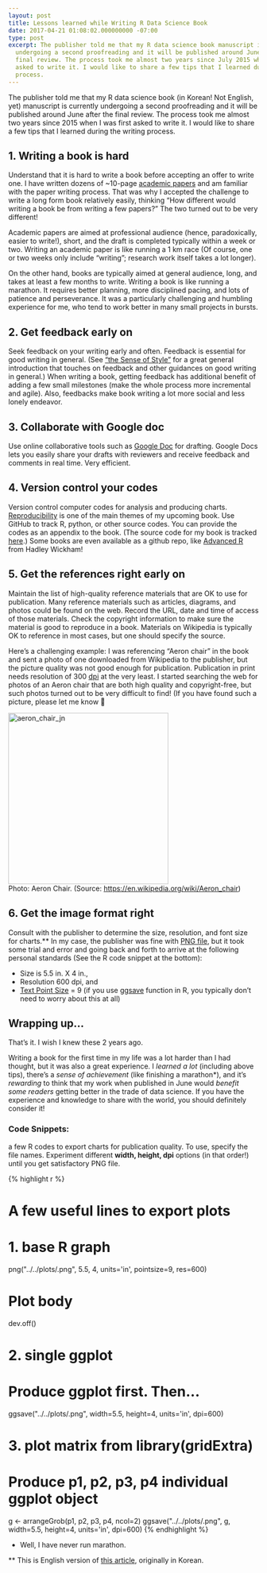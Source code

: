 ```yaml
---
layout: post
title: Lessons learned while Writing R Data Science Book
date: 2017-04-21 01:08:02.000000000 -07:00
type: post
excerpt: The publisher told me that my R data science book manuscript is currently
  undergoing a second proofreading and it will be published around June after the
  final review. The process took me almost two years since July 2015 when I was first
  asked to write it. I would like to share a few tips that I learned during the writing
  process.
---
```

The publisher told me that my R data science book (in Korean! Not English, yet) manuscript is currently undergoing a second proofreading and it will be published around June after the final review. The process took me almost two years since 2015 when I was first asked to write it. I would like to share a few tips that I learned during the writing process.

## 1. Writing a book is hard
Understand that it is hard to write a book before accepting an offer to write one. I have written dozens of ~10-page [academic papers](https://scholar.google.com/citations?user=tVkKxokAAAAJ) and am familiar with the paper writing process. That was why I accepted the challenge to write a long form book relatively easily, thinking “How different would writing a book be from writing a few papers?” The two turned out to be very different!

Academic papers are aimed at professional audience (hence, paradoxically, easier to write!), short, and the draft is completed typically within a week or two. Writing an academic paper is like running a 1 km race (Of course, one or two weeks only include “writing”; research work itself takes a lot longer).

On the other hand, books are typically aimed at general audience, long, and takes at least a few months to write. Writing a book is like running a marathon. It requires better planning, more disciplined pacing, and lots of patience and perseverance. It was a particularly challenging and humbling experience for me, who tend to work better in many small projects in bursts.

## 2. Get feedback early on
Seek feedback on your writing early and often. Feedback is essential for good writing in general. (See [“the Sense of Style”](http://stevenpinker.com/publications/sense-style-thinking-persons-guide-writing-21st-century) for a great general introduction that touches on feedback and other guidances on good writing in general.) When writing a book, getting feedback has additional benefit of adding a few small milestones (make the whole process more incremental and agile). Also, feedbacks make book writing a lot more social and less lonely endeavor.

## 3. Collaborate with Google doc
Use online collaborative tools such as [Google Doc](http://drive.google.com) for drafting. Google Docs lets you easily share your drafts with reviewers and receive feedback and comments in real time. Very efficient.

## 4. Version control your codes
Version control computer codes for analysis and producing charts. [Reproducibility](https://cran.r-project.org/web/views/ReproducibleResearch.html) is one of the main themes of my upcoming book. Use GitHub to track R, python, or other source codes. You can provide the codes as an appendix to the book. (The source code for my book is tracked [here](https://github.com/Jaimyoung/ipds-kr).) Some books are even available as a github repo, like [Advanced R](https://github.com/hadley/adv-r) from Hadley Wickham!

## 5. Get the references right early on
Maintain the list of high-quality reference materials that are OK to use for publication. Many reference materials such as articles, diagrams, and photos could be found on the web. Record the URL, date and time of access of those materials. Check the copyright information to make sure the material is good to reproduce in a book. Materials on Wikipedia is typically OK to reference in most cases, but one should specify the source.

Here’s a challenging example: I was referencing “Aeron chair” in the book and sent a photo of one downloaded from Wikipedia to the publisher, but the picture quality was not good enough for publication. Publication in print needs resolution of 300 [dpi](https://en.wikipedia.org/wiki/Dots_per_inch) at the very least. I started searching the web for photos of an Aeron chair that are both high quality and copyright-free, but such photos turned out to be very difficult to find!  (If you have found such a picture, please let me know 🙂

<img class="alignnone size-full wp-image-203" src="https://upload.wikimedia.org/wikipedia/commons/e/ec/Aeron_chair_JN.jpg" alt="aeron_chair_jn" width="322" height="345" /><br />
Photo: Aeron Chair. (Source: <https://en.wikipedia.org/wiki/Aeron_chair>)

## 6. Get the image format right
Consult with the publisher to determine the size, resolution, and font size for charts.** In my case, the publisher was fine with [PNG file](https://stat.ethz.ch/R-manual/R-devel/library/grDevices/html/png.html), but it took some trial and error and going back and forth to arrive at the following personal standards (See the R code snippet at the bottom):
- Size is 5.5 in. X 4 in.,
- Resolution 600 dpi, and
- [Text Point Size](https://en.wikipedia.org/wiki/Point_(typography)) = 9 (if you use [ggsave](https://www.rdocumentation.org/packages/ggplot2/versions/2.2.1/topics/ggsave) function in R, you typically don’t need to worry about this at all)

## Wrapping up...
That’s it. I wish I knew these 2 years ago.

Writing a book for the first time in my life was a lot harder than I had thought, but it was also a great experience. I *learned a lot* (including above tips), there’s a *sense of achievement* (like finishing a marathon*), and it’s *rewarding* to think that my work when published in June would *benefit some readers* getting better in the trade of data science. If you have the experience and knowledge to share with the world, you should definitely consider it!

 

### Code Snippets:
a few R codes to export charts for publication quality. To use, specify the file names. Experiment different **width, height, dpi** options (in that order!) until you get satisfactory PNG file.

{% highlight r %}
# A few useful lines to export plots
# 1. base R graph
png("../../plots/.png", 5.5, 4, units='in', pointsize=9, res=600)
# Plot body
dev.off()
 
# 2. single ggplot
# Produce ggplot first. Then...
ggsave("../../plots/.png", width=5.5, height=4, units='in', dpi=600)
 
# 3. plot matrix from library(gridExtra)
# Produce p1, p2, p3, p4 individual ggplot object
g <- arrangeGrob(p1, p2, p3, p4, ncol=2)
ggsave("../../plots/.png", g, width=5.5, height=4, units='in', dpi=600)
{% endhighlight %}
 

* Well, I have never run marathon.

** This is English version of [this article](/2017/04/15/r-데이터-과학-서적을-집필하면서-배운-몇가지), originally in Korean.

